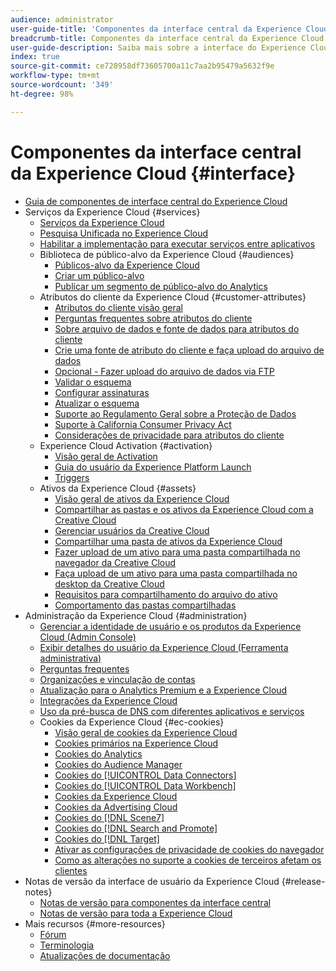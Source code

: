 ```yaml
---
audience: administrator
user-guide-title: 'Componentes da interface central da Experience Cloud '
breadcrumb-title: Componentes da interface central da Experience Cloud
user-guide-description: Saiba mais sobre a interface do Experience Cloud, configure as preferências, pesquise e descubra objetos comerciais. Obtenha ajuda sobre o gerenciamento de usuários e produtos, atributos do cliente, biblioteca de público-alvo, cookies e ativos da Experience Cloud.
index: true
source-git-commit: ce728958df73605700a11c7aa2b95479a5632f9e
workflow-type: tm+mt
source-wordcount: '349'
ht-degree: 98%

---
```



# Componentes da interface central da Experience Cloud {#interface}

+ [Guia de componentes de interface central do Experience Cloud](experience-cloud.md)
+ Serviços da Experience Cloud {#services}
   + [Serviços da Experience Cloud](core-services-landing.md)
   + [Pesquisa Unificada no Experience Cloud](search-experience-cloud.md)
   + [Habilitar a implementação para executar serviços entre aplicativos](core-services.md)
   + Biblioteca de público-alvo da Experience Cloud {#audiences}
      + [Públicos-alvo da Experience Cloud](audience-library.md)
      + [Criar um público-alvo](t-audience-create.md)
      + [Publicar um segmento de público-alvo do Analytics](t-publish-audience-segment.md)
   + Atributos do cliente da Experience Cloud {#customer-attributes}
      + [Atributos do cliente visão geral](attributes.md)
      + [Perguntas frequentes sobre atributos do cliente](faq-crs.md)
      + [Sobre arquivo de dados e fonte de dados para atributos do cliente](crs-data-file.md)
      + [Crie uma fonte de atributo do cliente e faça upload do arquivo de dados](t-crs-usecase.md)
      + [Opcional - Fazer upload do arquivo de dados via FTP](t-upload-attributes-ftp.md)
      + [Validar o esquema](validate-schema.md)
      + [Configurar assinaturas](subscription.md)
      + [Atualizar o esquema](t-update-schema.md)
      + [Suporte ao Regulamento Geral sobre a Proteção de Dados](gdpr.md)
      + [Suporte à California Consumer Privacy Act](ccpa.md)
      + [Considerações de privacidade para atributos do cliente](privacy-mac.md)
   + Experience Cloud Activation {#activation}
      + [Visão geral de Activation](activation.md)
      + [Guia do usuário da Experience Platform Launch](https://experienceleague.adobe.com/docs/experience-platform/tags/home.html?lang=pt-BR)
      + [Triggers](triggers.md)
   + Ativos da Experience Cloud {#assets}
      + [Visão geral de ativos da Experience Cloud](experience-cloud-assets.md)
      + [Compartilhar as pastas e os ativos da Experience Cloud com a Creative Cloud](creative-cloud.md)
      + [Gerenciar usuários da Creative Cloud](t-admin-add-cc-user.md)
      + [Compartilhar uma pasta de ativos da Experience Cloud](t-share-creative-cloud.md)
      + [Fazer upload de um ativo para uma pasta compartilhada no navegador da Creative Cloud](t-upload-asset-cc.md)
      + [Faça upload de um ativo para uma pasta compartilhada no desktop da Creative Cloud](t-cc-asset-upload-thor.md)
      + [Requisitos para compartilhamento do arquivo do ativo](assets-file-reqs.md)
      + [Comportamento das pastas compartilhadas](asset-behavior.md)
+ Administração da Experience Cloud {#administration}
   + [Gerenciar a identidade de usuário e os produtos da Experience Cloud (Admin Console)](admin-getting-started.md)
   + [Exibir detalhes do usuário da Experience Cloud (Ferramenta administrativa)](admin-tool-experience-cloud.md)
   + [Perguntas frequentes](faq.md)
   + [Organizações e vinculação de contas](organizations.md)
   + [Atualização para o Analytics Premium e a Experience Cloud](upgrade-to-analytics-premium.md)
   + [Integrações da Experience Cloud](marketing-cloud-integrations.md)
   + [Uso da pré-busca de DNS com diferentes aplicativos e serviços](dns-prefetch.md)
   + Cookies da Experience Cloud {#ec-cookies}
      + [Visão geral de cookies da Experience Cloud](cookies-privacy.md)
      + [Cookies primários na Experience Cloud](cookies-first-party.md)
      + [Cookies do Analytics](cookies-analytics.md)
      + [Cookies do Audience Manager](cookies-am.md)
      + [Cookies do [!UICONTROL Data Connectors]](cookies-dc.md)
      + [Cookies do [!UICONTROL Data Workbench]](cookies-insight.md)
      + [Cookies da Experience Cloud](cookies-mc.md)
      + [Cookies da Advertising Cloud](cookies-advertising-cloud.md)
      + [Cookies do [!DNL Scene7]](cookies-s7.md)
      + [Cookies do [!DNL Search and Promote]](cookies-snp.md)
      + [Cookies do [!DNL Target]](cookies-target.md)
      + [Ativar as configurações de privacidade de cookies do navegador](browser-cookie-settings.md)
      + [Como as alterações no suporte a cookies de terceiros afetam os clientes](cookies-thirdparty.md)
+ Notas de versão da interface de usuário da Experience Cloud {#release-notes}
   + [Notas de versão para componentes da interface central](release-notes.md)
   + [Notas de versão para toda a Experience Cloud](https://experienceleague.adobe.com/docs/release-notes/experience-cloud/current.html?lang=pt-BR)
+ Mais recursos {#more-resources}
   + [Fórum](https://experienceleaguecommunities.adobe.com/)
   + [Terminologia](terms.md)
   + [Atualizações de documentação](doc-updates.md)
